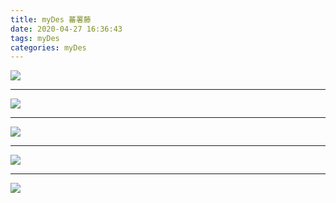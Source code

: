 ```yaml
---
title: myDes 蕃薯藤
date: 2020-04-27 16:36:43
tags: myDes
categories: myDes
---
```




![](./fanShuTeng_001.jpg)

<!--more-->

***

![](./fanShuTeng_002.jpg)

***

![](./fanShuTeng_003.jpg)

***

![](./fanShuTeng_004.jpg)

***

![](./fanShuTeng_005.jpg)